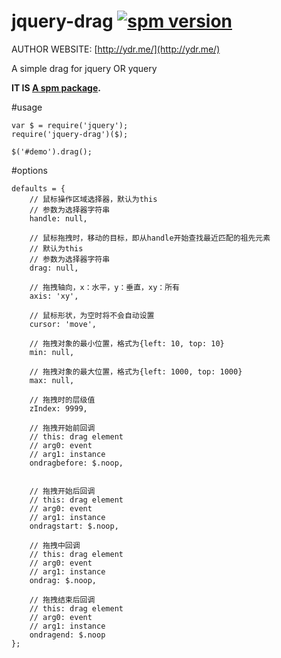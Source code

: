 # jquery-drag [![spm version](http://spmjs.io/badge/jquery-drag)](http://spmjs.io/package/jquery-drag)
AUTHOR WEBSITE: [http://ydr.me/](http://ydr.me/)

A simple drag for jquery OR yquery

__IT IS [A spm package](http://spmjs.io/package/jquery-drag).__




#usage
```
var $ = require('jquery');
require('jquery-drag')($);

$('#demo').drag();
```



#options
````
defaults = {
    // 鼠标操作区域选择器，默认为this
    // 参数为选择器字符串
    handle: null,

    // 鼠标拖拽时，移动的目标，即从handle开始查找最近匹配的祖先元素
    // 默认为this
    // 参数为选择器字符串
    drag: null,

    // 拖拽轴向，x：水平，y：垂直，xy：所有
    axis: 'xy',

    // 鼠标形状，为空时将不会自动设置
    cursor: 'move',

    // 拖拽对象的最小位置，格式为{left: 10, top: 10}
    min: null,

    // 拖拽对象的最大位置，格式为{left: 1000, top: 1000}
    max: null,

    // 拖拽时的层级值
    zIndex: 9999,

    // 拖拽开始前回调
    // this: drag element
    // arg0: event
    // arg1: instance
    ondragbefore: $.noop,


    // 拖拽开始后回调
    // this: drag element
    // arg0: event
    // arg1: instance
    ondragstart: $.noop,

    // 拖拽中回调
    // this: drag element
    // arg0: event
    // arg1: instance
    ondrag: $.noop,

    // 拖拽结束后回调
    // this: drag element
    // arg0: event
    // arg1: instance
    ondragend: $.noop
};
````

